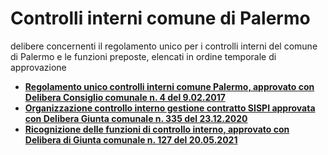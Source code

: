 # Controlli interni comune di Palermo
delibere concernenti il regolamento unico per i controlli interni del comune di Palermo e le funzioni preposte, elencati in ordine temporale di approvazione

- [**Regolamento unico controlli interni comune Palermo, approvato con Delibera Consiglio comunale n. 4 del 9.02.2017**](https://docs.google.com/viewer?url=https://github.com/UO-TransizioneDigitaleComunePalermo/regolamento-unico-controlli-interni-palermo/raw/main/delibere-regolamento-unico-controlli-interni-comune-palermo/regolamento-unico-controlli-interni-comune-del_CC_4%20_09_02_2017.pdf)
- [**Organizzazione controllo interno gestione contratto SISPI approvata con Delibera Giunta comunale n. 335 del 23.12.2020**](https://docs.google.com/viewer?url=https://github.com/UO-TransizioneDigitaleComunePalermo/regolamento-unico-controlli-interni-palermo/raw/main/delibere-regolamento-unico-controlli-interni-comune-palermo/delibera-GC-335-23.12.2020-organizzazione-controllo-interno-gestione%20contratto%20SISPI.pdf)
- [**Ricognizione delle funzioni di controllo interno, approvato con Delibera di Giunta comunale n. 127 del 20.05.2021**](https://docs.google.com/viewer?url=https://github.com/UO-TransizioneDigitaleComunePalermo/regolamento-unico-controlli-interni-palermo/raw/main/delibere-regolamento-unico-controlli-interni-comune-palermo/delibera_GC_127-20_05_2021-ricognizione-funzioni-controllo-interno.pdf)
